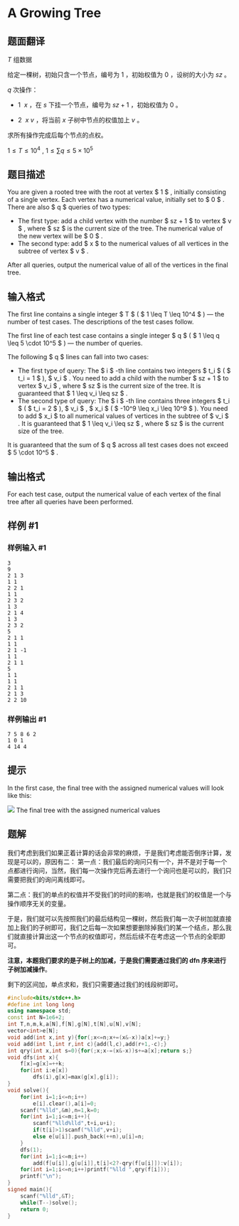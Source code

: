 # A Growing Tree

## 题面翻译

$T$ 组数据

给定一棵树，初始只含一个节点，编号为 $1$ ，初始权值为 $0$ ，设树的大小为 $sz$ 。

$q$ 次操作：
	
- $1\ \ x$ ，在 $s$ 下挂一个节点，编号为 $sz+1$ ，初始权值为 $0$ 。
    
- $2\ \ x\ v$ ，将当前 $x$ 子树中节点的权值加上 $v$ 。
    
求所有操作完成后每个节点的点权。

$1\le T\le 10^4$ , $1 \le\sum q\le 5\times 10^5$

## 题目描述

You are given a rooted tree with the root at vertex $ 1 $ , initially consisting of a single vertex. Each vertex has a numerical value, initially set to $ 0 $ . There are also $ q $ queries of two types:

- The first type: add a child vertex with the number $ sz + 1 $ to vertex $ v $ , where $ sz $ is the current size of the tree. The numerical value of the new vertex will be $ 0 $ .
- The second type: add $ x $ to the numerical values of all vertices in the subtree of vertex $ v $ .

After all queries, output the numerical value of all of the vertices in the final tree.

## 输入格式

The first line contains a single integer $ T $ ( $ 1 \leq T \leq 10^4 $ ) — the number of test cases. The descriptions of the test cases follow.

The first line of each test case contains a single integer $ q $ ( $ 1 \leq q \leq 5 \cdot 10^5 $ ) — the number of queries.

The following $ q $ lines can fall into two cases:

- The first type of query: The $ i $ -th line contains two integers $ t_i $ ( $ t_i = 1 $ ), $ v_i $ . You need to add a child with the number $ sz + 1 $ to vertex $ v_i $ , where $ sz $ is the current size of the tree. It is guaranteed that $ 1 \leq v_i \leq sz $ .
- The second type of query: The $ i $ -th line contains three integers $ t_i $ ( $ t_i = 2 $ ), $ v_i $ , $ x_i $ ( $ -10^9 \leq x_i \leq 10^9 $ ). You need to add $ x_i $ to all numerical values of vertices in the subtree of $ v_i $ . It is guaranteed that $ 1 \leq v_i \leq sz $ , where $ sz $ is the current size of the tree.

It is guaranteed that the sum of $ q $ across all test cases does not exceed $ 5 \cdot 10^5 $ .

## 输出格式

For each test case, output the numerical value of each vertex of the final tree after all queries have been performed.

## 样例 #1

### 样例输入 #1

```
3
9
2 1 3
1 1
2 2 1
1 1
2 3 2
1 3
2 1 4
1 3
2 3 2
5
2 1 1
1 1
2 1 -1
1 1
2 1 1
5
1 1
1 1
2 1 1
2 1 3
2 2 10
```

### 样例输出 #1

```
7 5 8 6 2 
1 0 1 
4 14 4
```

## 提示

In the first case, the final tree with the assigned numerical values will look like this:

 ![](https://cdn.luogu.com.cn/upload/vjudge_pic/CF1891F/450cfb88a93df41b0d4048df05e79ddc23a1fc76.png) The final tree with the assigned numerical values

## 题解
我们考虑到我们如果正着计算的话会非常的麻烦，于是我们考虑能否倒序计算，发现是可以的，原因有二：
第一点：我们最后的询问只有一个，并不是对于每一个点都进行询问，当然，我们每一次操作完后再去进行一个询问也是可以的，我们只需要把我们的询问离线即可。

第二点：我们的单点的权值并不受我们的时间的影响，也就是我们的权值是一个与操作顺序无关的变量。

于是，我们就可以先按照我们的最后结构见一棵树，然后我们每一次子树加就直接加上我们的子树即可，我们之后每一次如果想要删除掉我们的某一个结点，那么我们就直接计算出这一个节点的权值即可，然后后续不在考虑这一个节点的全职即可。

**注意，本题我们要求的是子树上的加减，于是我们需要通过我们的 dfn 序来进行子树加减操作**。

剩下的区间加，单点求和，我们只需要通过我们的线段树即可。

```cpp
#include<bits/stdc++.h>
#define int long long
using namespace std;
const int N=1e6+2;
int T,n,m,k,a[N],f[N],g[N],t[N],u[N],v[N];
vector<int>e[N];
void add(int x,int y){for(;x<=n;x+=(x&-x))a[x]+=y;}
void add(int l,int r,int c){add(l,c),add(r+1,-c);}
int qry(int x,int s=0){for(;x;x-=(x&-x))s+=a[x];return s;}
void dfs(int x){
	f[x]=g[x]=++k;
	for(int i:e[x])
		dfs(i),g[x]=max(g[x],g[i]);
}
void solve(){
	for(int i=1;i<=n;i++)
		e[i].clear(),a[i]=0;
	scanf("%lld",&m),n=1,k=0;
	for(int i=1;i<=m;i++){
		scanf("%lld%lld",t+i,u+i);
		if(t[i]>1)scanf("%lld",v+i);
		else e[u[i]].push_back(++n),u[i]=n;
	}
	dfs(1);
	for(int i=1;i<=m;i++)
		add(f[u[i]],g[u[i]],t[i]<2?-qry(f[u[i]]):v[i]);
	for(int i=1;i<=n;i++)printf("%lld ",qry(f[i]));
	printf("\n");
}
signed main(){
	scanf("%lld",&T);
	while(T--)solve();
	return 0;
}
```
